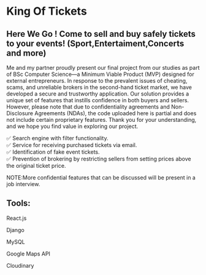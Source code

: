 # King Of Tickets

<h2>Here We Go ! Come to sell and buy safely tickets to your events! (Sport,Entertaiment,Concerts and more)</h2>

Me and my partner proudly present our final project from our studies as part of BSc Computer Science—a Minimum Viable Product (MVP) designed for external entrepreneurs. In response to the prevalent issues of cheating, scams, and unreliable brokers in the second-hand ticket market, we have developed a secure and trustworthy application. Our solution provides a unique set of features that instills confidence in both buyers and sellers. However, please note that due to confidentiality agreements and Non-Disclosure Agreements (NDAs), the code uploaded here is partial and does not include certain proprietary features. Thank you for your understanding, and we hope you find value in exploring our project.

✅ Search engine with filter functionality. <br>
✅ Service for receiving purchased tickets via email. <br>
✅ Identification of fake event tickets. <br>
✅ Prevention of brokering by restricting sellers from setting prices above the original ticket price. <br>

NOTE:More confidential features that can be discussed will be present in a job interview.

## Tools:

React.js

Django

MySQL

Google Maps API

Cloudinary
